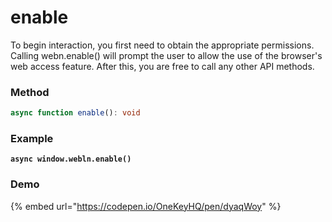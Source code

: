 # enable

To begin interaction, you first need to obtain the appropriate permissions. Calling webn.enable() will prompt the user to allow the use of the browser's web access feature. After this, you are free to call any other API methods.

### Method

```typescript
async function enable(): void
```



### Example

<pre class="language-typescript"><code class="lang-typescript"><strong>async window.webln.enable()
</strong></code></pre>



### Demo

{% embed url="https://codepen.io/OneKeyHQ/pen/dyaqWoy" %}
